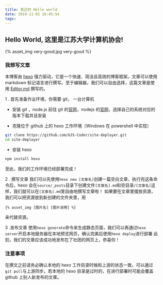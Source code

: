 ```yaml
---
title: 真正的 Hello world
date: 2019-11-01 16:45:54
tags:
---
```


## Hello World, 这里是江苏大学计算机协会!

{% asset_img very-good.jpg very-good %}

### 我想写文章

本博客由 [hexo](https://hexo.io/zh-cn/ "hexo") 强力驱动，它是一个快速、简洁且高效的博客框架。文章可以使用 markdown 标记语言进行撰写。至于编辑器，我们可以自由选择，这篇文章是使用 [Editor.md](https://github.com/pandao/editor.md "Editor.md") 撰写的。

1 . 首先准备作业环境，你需要
git， 一台计算机

- 安装 git ，node.js
  前往 git 的[官网](https://git-scm.com/ "git")，nodejs 的[官网](https://nodejs.org/ "nodejs")，选择自己的系统对应的版本下载并且安装

- 克隆位于 github 上的 hexo 工作环境（Windows 在 powershell 中实现）

```bash
git clone https://github.com/UJS-Coder/site-deployer.git
cd site-deployer
```

- 安装 hexo

```bash
npm install hexo
```

至此，我们的工作环境已经部署完成！

2 . 撰写文章
我们可以先使用`hexo new [文章名]`创建一篇空白文章，执行完这条命令后，hexo 会在`source/_posts`目录下创建文件`[文章名].md`和空目录`/[文章名]`这样，我们就可以在`[文章名].md`里自由地撰写文章啦！
如果要在文章里摆放资源，我们可以把资源放到新创建的文件夹里，用

```
{% asset_img [图片名] [图片说明] %}
```

来代替资源。

3 .发布文章
使用`hexo generate`命令来生成静态页面，我们可以再通过`hexo server`开启本地服务器在本地预览网页，确认~~完美~~后使用`hexo deploy`进行部署
此刻，我们的文章应该成功地发布在了社团的网页上，恭喜你！

### 注意事项

在撰文之前请务必确认本地的 hexo 工作目录时候和上游的状态一致，可以通过`git pull`与上游同步。若本地的 hexo 目录是过时的，在进行部署时可能会覆盖 github 上别人新发布的文章。
